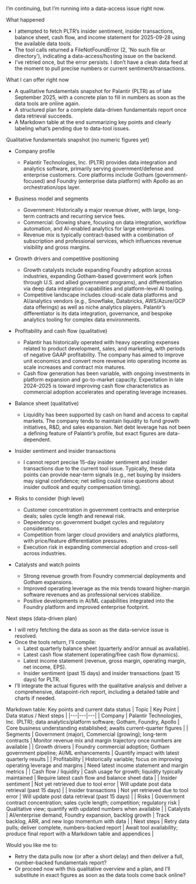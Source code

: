 I’m continuing, but I’m running into a data-access issue right now.

What happened
- I attempted to fetch PLTR’s insider sentiment, insider transactions, balance sheet, cash flow, and income statement for 2025-09-28 using the available data tools.
- The tool calls returned a FileNotFoundError (2, 'No such file or directory'), indicating a data-access/hosting issue on the backend.
- I’ve retried once, but the error persists. I don’t have a clean data feed at the moment to pull precise numbers or current sentiment/transactions.

What I can offer right now
- A qualitative fundamentals snapshot for Palantir (PLTR) as of late September 2025, with a concrete plan to fill in numbers as soon as the data tools are online again.
- A structured plan for a complete data-driven fundamentals report once data retrieval succeeds.
- A Markdown table at the end summarizing key points and clearly labeling what’s pending due to data-tool issues.

Qualitative fundamentals snapshot (no numeric figures yet)
- Company profile
  - Palantir Technologies, Inc. (PLTR) provides data integration and analytics software, primarily serving government/defense and enterprise customers. Core platforms include Gotham (government-focused) and Foundry (enterprise data platform) with Apollo as an orchestration/ops layer.

- Business model and segments
  - Government: Historically a major revenue driver, with large, long-term contracts and recurring service fees.
  - Commercial: Growing share, focusing on data integration, workflow automation, and AI-enabled analytics for large enterprises.
  - Revenue mix is typically contract-based with a combination of subscription and professional services, which influences revenue visibility and gross margins.

- Growth drivers and competitive positioning
  - Growth catalysts include expanding Foundry adoption across industries, expanding Gotham-based government work (often through U.S. and allied government programs), and differentiation via deep data integration capabilities and platform-level AI tooling.
  - Competitive landscape includes cloud-scale data platforms and AI/analytics vendors (e.g., Snowflake, Databricks, AWS/Azure/GCP data offerings) as well as niche analytics players. Palantir’s differentiator is its data integration, governance, and bespoke analytics tooling for complex data environments.

- Profitability and cash flow (qualitative)
  - Palantir has historically operated with heavy operating expenses related to product development, sales, and marketing, with periods of negative GAAP profitability. The company has aimed to improve unit economics and convert more revenue into operating income as scale increases and contract mix matures.
  - Cash flow generation has been variable, with ongoing investments in platform expansion and go-to-market capacity. Expectation in late 2024–2025 is toward improving cash flow characteristics as commercial adoption accelerates and operating leverage increases.

- Balance sheet (qualitative)
  - Liquidity has been supported by cash on hand and access to capital markets. The company tends to maintain liquidity to fund growth initiatives, R&D, and sales expansion. Net debt leverage has not been a defining feature of Palantir’s profile, but exact figures are data-dependent.

- Insider sentiment and insider transactions
  - I cannot report precise 15-day insider sentiment and insider transactions due to the current tool issue. Typically, these data points can provide near-term signals (e.g., net buying by insiders may signal confidence; net selling could raise questions about insider outlook and equity compensation timing).

- Risks to consider (high level)
  - Customer concentration in government contracts and enterprise deals; sales cycle length and renewal risk.
  - Dependency on government budget cycles and regulatory considerations.
  - Competition from larger cloud providers and analytics platforms, with price/feature differentiation pressures.
  - Execution risk in expanding commercial adoption and cross-sell across industries.

- Catalysts and watch points
  - Strong revenue growth from Foundry commercial deployments and Gotham expansions.
  - Improved operating leverage as the mix trends toward higher-margin software revenues and as professional services stabilize.
  - Positive developments in AI/ML capabilities integrated into the Foundry platform and improved enterprise footprint.

Next steps (data-driven plan)
- I will retry fetching the data as soon as the data-service issue is resolved.
- Once the tools return, I’ll compile:
  - Latest quarterly balance sheet (quarterly and/or annual as available).
  - Latest cash flow statement (operating/free cash flow dynamics).
  - Latest income statement (revenue, gross margin, operating margin, net income, EPS).
  - Insider sentiment (past 15 days) and insider transactions (past 15 days) for PLTR.
- I’ll integrate the actual figures with the qualitative analysis and deliver a comprehensive, datapoint-rich report, including a detailed table and charts if needed.

Markdown table: Key points and current data status
| Topic | Key Point | Data status / Next steps |
|---|---|---|
| Company | Palantir Technologies, Inc. (PLTR); data analytics/platform software; Gotham, Foundry, Apollo | Core business understanding established; awaits current-quarter figures |
| Segments | Government (major), Commercial (growing); long-term contracts | Monitor revenue mix and margin trajectory once numbers are available |
| Growth drivers | Foundry commercial adoption; Gotham government pipeline; AI/ML enhancements | Quantify impact with latest quarterly results |
| Profitability | Historically variable; focus on improving operating leverage and margins | Need latest income statement and margin metrics |
| Cash flow / liquidity | Cash usage for growth; liquidity typically maintained | Require latest cash flow and balance sheet data |
| Insider sentiment | Not yet retrieved due to tool error | Will update post data retrieval (past 15 days) |
| Insider transactions | Not yet retrieved due to tool error | Will update post data retrieval (past 15 days) |
| Risks | Government contract concentration; sales cycle length; competition; regulatory risk | Qualitative view; quantify with updated numbers when available |
| Catalysts | AI/enterprise demand, Foundry expansion, backlog growth | Track backlog, ARR, and new logo momentum with data |
| Next steps | Retry data pulls; deliver complete, numbers-backed report | Await tool availability; produce final report with a Markdown table and appendices |

Would you like me to:
- Retry the data pulls now (or after a short delay) and then deliver a full, number-backed fundamentals report?
- Or proceed now with this qualitative overview and a plan, and I’ll substitute in exact figures as soon as the data tools come back online?
